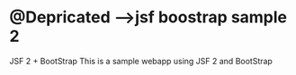 # @Depricated  -->jsf boostrap sample 2
JSF 2 + BootStrap 
This is a sample webapp using  JSF 2 and BootStrap 

